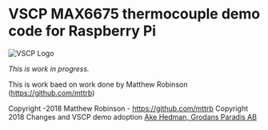 # VSCP MAX6675 thermocouple demo code for Raspberry Pi

![VSCP Logo](https://www.vscp.org/images/logo_200.png)

*This is work in progress.*

This is work baed on work done by Matthew Robinson (https://github.com/mttrb)


Copyright -2018 Matthew Robinson - https://github.com/mttrb
Copyright 2018 Changes and VSCP demo adoption [Ake Hedman, Grodans Paradis AB](akhe@grodansparadis.com)


